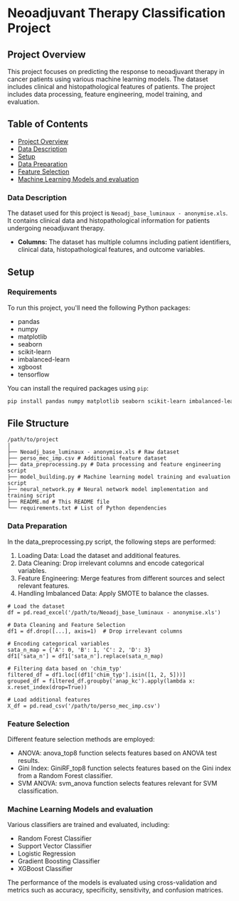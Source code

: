 # Neoadjuvant Therapy Classification Project

## Project Overview

This project focuses on predicting the response to neoadjuvant therapy in cancer patients using various machine learning models. The dataset includes clinical and histopathological features of patients. The project includes data processing, feature engineering, model training, and evaluation.

## Table of Contents

- [Project Overview](#project-overview)
- [Data Description](#data-description)
- [Setup](#setup)
- [Data Preparation](#data-preparation)
- [Feature Selection](#feature-selection)
- [Machine Learning Models and evaluation ](#machine-learning-models-and-evaluation)



### Data Description

The dataset used for this project is `Neoadj_base_luminaux - anonymise.xls`. It contains clinical data and histopathological information for patients undergoing neoadjuvant therapy.

- **Columns:** The dataset has multiple columns including patient identifiers, clinical data, histopathological features, and outcome variables.

## Setup

### Requirements

To run this project, you'll need the following Python packages:

- pandas
- numpy
- matplotlib
- seaborn
- scikit-learn
- imbalanced-learn
- xgboost
- tensorflow

You can install the required packages using `pip`:

```bash
pip install pandas numpy matplotlib seaborn scikit-learn imbalanced-learn xgboost tensorflow
```
## File Structure
```
/path/to/project
│
├── Neoadj_base_luminaux - anonymise.xls # Raw dataset
├── perso_mec_imp.csv # Additional feature dataset
├── data_preprocessing.py # Data processing and feature engineering script
├── model_building.py # Machine learning model training and evaluation script
├── neural_network.py # Neural network model implementation and training script
├── README.md # This README file
└── requirements.txt # List of Python dependencies
```
### Data Preparation
In the data_preprocessing.py script, the following steps are performed:

1. Loading Data: Load the dataset and additional features.
2. Data Cleaning: Drop irrelevant columns and encode categorical variables.
3. Feature Engineering: Merge features from different sources and select relevant features.
4. Handling Imbalanced Data: Apply SMOTE to balance the classes.
```
# Load the dataset
df = pd.read_excel('/path/to/Neoadj_base_luminaux - anonymise.xls')

# Data Cleaning and Feature Selection
df1 = df.drop([...], axis=1)  # Drop irrelevant columns

# Encoding categorical variables
sata_n_map = {'A': 0, 'B': 1, 'C': 2, 'D': 3}
df1['sata_n'] = df1['sata_n'].replace(sata_n_map)

# Filtering data based on 'chim_typ'
filtered_df = df1.loc[(df1['chim_typ'].isin([1, 2, 5]))]
grouped_df = filtered_df.groupby('anap_kc').apply(lambda x: x.reset_index(drop=True))

# Load additional features
X_df = pd.read_csv('/path/to/perso_mec_imp.csv')
```
### Feature Selection
Different feature selection methods are employed:

- ANOVA: anova_top8 function selects features based on ANOVA test results.
- Gini Index: GiniRF_top8 function selects features based on the Gini index from a Random Forest classifier.
- SVM ANOVA: svm_anova function selects features relevant for SVM classification.

### Machine Learning Models and evaluation

Various classifiers are trained and evaluated, including:

- Random Forest Classifier
- Support Vector Classifier
- Logistic Regression
- Gradient Boosting Classifier
- XGBoost Classifier

The performance of the models is evaluated using cross-validation and metrics such as accuracy, specificity, sensitivity, and confusion matrices.

